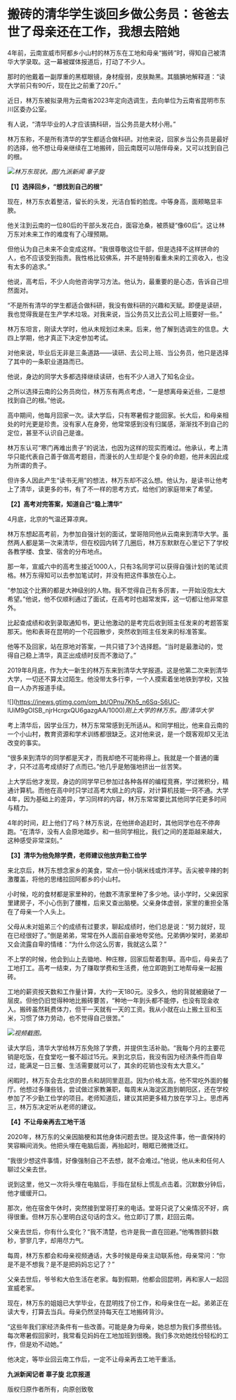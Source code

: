 # 搬砖的清华学生谈回乡做公务员：爸爸去世了母亲还在工作，我想去陪她

4年前，云南宣威市阿都乡小山村的林万东在工地和母亲“搬砖”时，得知自己被清华大学录取。这一幕被媒体报道后，打动了不少人。

那时的他戴着一副厚重的黑框眼镜，身材瘦弱，皮肤黝黑。其腼腆地解释道：“读大学前只有90斤，现在比之前重了20斤。”

近日，林万东被拟录用为云南省2023年定向选调生，去向单位为云南省昆明市东川区委办公室。

有人说，“清华毕业的人才应该搞科研，当公务员是大材小用。”

林万东称，不是所有清华的学生都适合做科研。对他来说，回家乡当公务员是最好的选择，他不想让母亲继续在工地搬砖，回云南既可以陪伴母亲，又可以找到自己的根。

![](https://inews.gtimg.com/om_bt/O2kqu6eAWbjsiEfOhi7X3SPXTSRcqxhX241JBl6oU_do4AA/1000)_林万东现状。图/九派新闻
辜子旋_

**【1】选择回乡，“想找到自己的根”**

现在，林万东衣着整洁，留长的头发，光洁白皙的脸庞。中等身高，面颊略显丰腴。

他关注到云南的一位80后的干部头发花白，面容沧桑，被质疑“像60后”。这让林万东对未来工作的难度有了心理预期。

但他认为自己未来不会变成这样。“我很尊敬这位干部，但是选择不这样拼命的人，也不应该受到指责。我性格比较佛系，并不是特别看重未来的工资收入，也没有太多的追求。”

他说，高考后，不少人向他咨询学习方法。他认为，最重要的是心态，告诉自己坦然面对。

“不是所有清华的学生都适合做科研，我没有做科研的兴趣和天赋。即便是读研，我也觉得我是在生产学术垃圾。对我来说，当公务员又比去公司上班要好一些。”

林万东坦言，刚读大学时，他从未规划过未来。后来，他了解到选调生的信息。大四上学期，他才真正下决定参加考试。

对他来说，毕业后无非是三条道路——读研、去公司上班、当公务员，他只是选择了其中的一条职业道路而已。

他说，身边的同学大多都选择继续读研，也有不少人进入了知名企业。

之所以选择云南的公务员岗位，林万东有两点考虑，“一是想离母亲近些，二是想找到自己的根。”他说。

高中期间，他每月回家一次。读大学后，只有寒暑假才能回家。长大后，和母亲相处的时光更是珍贵。没有家人在身旁，他常常感到没有归属感，渐渐找不到自己的定位，甚至不认识自己是谁。

林万东认可“寒门再难出贵子”的说法，也因为这样的现实而难过。他承认，考上清华只能代表自己善于做高考题目，而漫长的人生却是个复杂的命题，他并未因此成为所谓的贵子。

但许多人因此产生“读书无用”的想法，林万东却不这么想。他认为，是读书让他考上了清华，读更多的书，有了不一样的思考方式，给他们的家庭带来了希望。

**【2】高考对完答案，知道自己“稳上清华”**

4月底，北京的气温还算凉爽。

林万东想起高考前，为参加自强计划的面试，堂哥陪同他从云南来到清华大学。虽然两人都是第一次来清华，但在校园内转了几圈后，林万东默默在心里记下了学校各教学楼、食堂、宿舍的分布地点。

那一年，宣威六中的高考生接近1000人，只有3名同学可以获得自强计划的笔试资格。林万东得知可以去参加笔试时，并没有把这件事放在心上。

“参加这个比赛的都是大神级别的人物。我不觉得自己有多厉害，一开始没抱太大希望。”他说，他不仅顺利通过了面试，在高考时也超常发挥，这一切都让他非常意外。

比起查成绩和收到录取通知书，更让他激动的是考完后收到班主任发来的考题答案那天。他和表哥在昆明的一个花园散步，突然收到班主任发来的标准答案。

他等不及回家，站在原地对答案，一共只错了3个选择题。“当时是最激动的，觉得自己稳上清华，真正出成绩时反而不激动了。”

2019年8月底，作为大一新生的林万东来到清华大学报道。这是他第二次来到清华大学，一切还不算太过陌生。他没带太多行李，一个人摸索着坐地铁到学校，又独自一人办齐报道手续。

![](https://inews.gtimg.com/om_bt/OPnu7Kh5_n6Sq-S6UC-
lUiM9gOISB_njrHcrgxQU6gazgAA/1000)_刚上大学的林万东。图/清华大学_

考上清华后，因学业压力，林万东常常感到无所适从。和同学相比，他来自云南的一个小山村，教育资源和学术训练都很缺乏。这对他来说，是一个既客观却又无法改变的事实。

“很多来到清华的同学都是天才，而我却绝不可能称得上。我就是一个普通的庸才，只不过高考成绩好了点而已。”他几乎是勉强地挤出一丝苦笑。

上大学后他才发现，身边的同学早已参加过各种各样的编程竞赛，学过微积分，精通计算机。而他在高中时只学过高考大纲上的内容，对计算机技能一窍不通。大学4年，因为基础上的差异，学习同样的内容，林万东常常要比其他同学花更多时间与精力。

4年的时间，赶上他们了吗？林万东说，在他拼命追赶时，其他同学也在不停奔跑。“在清华，没有人会原地踏步。和一些同学相比，我们之间的差距越来越大，这种感受非常深刻。”

**【3】清华为他免除学费，老师建议他放弃勤工俭学**

来北京后，林万东想念家乡的美食，常点一份小锅米线或炸洋芋。舌尖被辛辣的刺激覆盖，将他的思绪拉回阿都乡的小山村。

小时候，吃的食材都是家里种的，他数不清家里种了多少地。读小学时，父亲因家里建房子，不小心伤到了腰椎，后来又查出脑梗。父亲身体虚弱，家里的重担全落在了母亲一个人头上。

父母从未对姐弟三个的成绩有过要求，聊起成绩时，他们总是说：“努力就好，现在已经很好了。”倒是弟弟，常常在外人面前自豪地夸奖他。兄弟俩吵架时，弟弟却又会流露自卑的情绪：“为什么你这么厉害，我就这么菜？”

不上学的时候，他会到山上去锄地、种庄稼，回家后帮着割草。高中后，母亲去了工地打工。高考一结束，为了赚取学费和生活费，他立即跑到工地帮母亲一起搬砖。

工地的薪资按天数和工作量计算，大约一天180元。没多久，他的背就被磨破了一层皮。但他仍旧觉得种地比搬砖要苦，“种地一年到头都不能停，也没有现金收入。搬砖虽然耗费体力，但干一天就有一天的工资。我从小就在山上搬土豆和玉米，习惯了体力劳动，也不觉得自己很苦。”

![](https://inews.gtimg.com/om_bt/OpOg13cKloqTdgsLCfDJV9hq2os8g6TLGuTlmP_5h9OrUAA/1000)_视频截图。_

读大学后，清华大学给林万东免除了学费，并提供生活补助。“我每个月的主要花销是吃饭，在食堂吃一餐不超过15元。来到北京后，我没有因为经济条件而自卑过，能满足一日三餐、生活需要就可以了，其余的花销也没有太大意义。”

闲暇时，林万东会去北京的景点和胡同里逛逛。因为价格太高，他不常吃外面的餐厅。他想过多赚些钱，尝试做过家教兼职，每周末从海淀区跑到朝阳区，还在学校参加了不少勤工俭学的项目。老师知道后，建议其把更多精力放在学习上。思虑再三，林万东决定听从老师的建议。

**【4】不让母亲再去工地干活**

2020年，林万东的父亲因脑梗和其他身体问题去世。提及这件事，他一直保持的笑容瞬间消失。他把头埋在电脑后面，再抬起时，眼眶已微微泛红。

“我很少想这件事情，好像强制自己不去想，就不会难过。”他说，他从未和任何人聊过父亲去世。

说到这里，他又一次将头埋在电脑后，手指在鼠标上慌乱点击着。沉默数分钟后，他才缓缓开口。

那次，他在宿舍午休时，突然接到堂哥打来的电话。堂哥只说了父亲情况不好，病得很重。但林万东心里明白这句话的含义。他立即订了票，赶回云南。

父亲去世后，你有什么变化？“我不清楚，也许是我一直在回避。”他嘴唇颤抖数秒，寥寥几字，却用尽力气。

每周，林万东都会和母亲视频通话，大多时候是母亲主动联系他，母亲常问：“你是不是不想我？是不是把妈妈忘记了？”

父亲去世后，爷爷和大伯生活在老家。每到假期，他都会回昆明，再和家人一起回宣威老家。

现在，林万东的姐姐已大学毕业，在昆明找了份工作，和母亲住在一起。弟弟正在读大专，打算去当兵。母亲仍然坚持每天在工地搬砖背沙。

“这些年我们家经济条件有一些改善。可能是身为母亲，她总想为我们多攒些钱。每次寒暑假回家时，我常看见妈妈在工地加班到很晚。我们多次劝她找份轻松的工作，但是劝不动她。”

他决定，等毕业回云南工作后，一定不让母亲再去工地干重活。

**九派新闻记者 辜子旋 北京报道**

版权归原作者所有，向原创致敬

